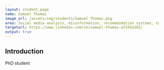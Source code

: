 ```yaml
---
layout: student_page
name: Samuel Thomas
image_url: /assets/img/students/Samuel_Thomas.png
area: Social media analysis, misinformation, recommendation systems, toxicity analysis, machine learning for social media analysis
targeturl: https://www.linkedin.com/in/samuel-thomas-a7243a102/
output: true
---
```


## Introduction

PhD student
